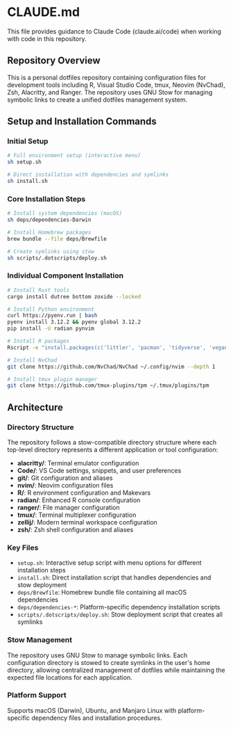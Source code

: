 # CLAUDE.md

This file provides guidance to Claude Code (claude.ai/code) when working with code in this repository.

## Repository Overview

This is a personal dotfiles repository containing configuration files for development tools including R, Visual Studio Code, tmux, Neovim (NvChad), Zsh, Alacritty, and Ranger. The repository uses GNU Stow for managing symbolic links to create a unified dotfiles management system.

## Setup and Installation Commands

### Initial Setup
```bash
# Full environment setup (interactive menu)
sh setup.sh

# Direct installation with dependencies and symlinks  
sh install.sh
```

### Core Installation Steps
```bash
# Install system dependencies (macOS)
sh deps/dependencies-Darwin

# Install Homebrew packages
brew bundle --file deps/Brewfile

# Create symlinks using stow
sh scripts/.dotscripts/deploy.sh
```

### Individual Component Installation
```bash
# Install Rust tools
cargo install dutree bottom zoxide --locked

# Install Python environment
curl https://pyenv.run | bash
pyenv install 3.12.2 && pyenv global 3.12.2
pip install -U radian pynvim

# Install R packages
Rscript -e "install.packages(c('littler', 'pacman', 'tidyverse', 'vegan', 'renv'), dependencies = TRUE)"

# Install NvChad
git clone https://github.com/NvChad/NvChad ~/.config/nvim --depth 1

# Install tmux plugin manager
git clone https://github.com/tmux-plugins/tpm ~/.tmux/plugins/tpm
```

## Architecture

### Directory Structure
The repository follows a stow-compatible directory structure where each top-level directory represents a different application or tool configuration:

- **alacritty/**: Terminal emulator configuration
- **Code/**: VS Code settings, snippets, and user preferences
- **git/**: Git configuration and aliases
- **nvim/**: Neovim configuration files
- **R/**: R environment configuration and Makevars
- **radian/**: Enhanced R console configuration
- **ranger/**: File manager configuration  
- **tmux/**: Terminal multiplexer configuration
- **zellij/**: Modern terminal workspace configuration
- **zsh/**: Zsh shell configuration and aliases

### Key Files
- `setup.sh`: Interactive setup script with menu options for different installation steps
- `install.sh`: Direct installation script that handles dependencies and stow deployment
- `deps/Brewfile`: Homebrew bundle file containing all macOS dependencies
- `deps/dependencies-*`: Platform-specific dependency installation scripts
- `scripts/.dotscripts/deploy.sh`: Stow deployment script that creates all symlinks

### Stow Management
The repository uses GNU Stow to manage symbolic links. Each configuration directory is stowed to create symlinks in the user's home directory, allowing centralized management of dotfiles while maintaining the expected file locations for each application.

### Platform Support
Supports macOS (Darwin), Ubuntu, and Manjaro Linux with platform-specific dependency files and installation procedures.